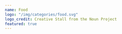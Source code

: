 ```yaml
---
name: Food
logo: "/img/categories/food.svg"
logo_credit: Creative Stall from the Noun Project
featured: true
---
```

